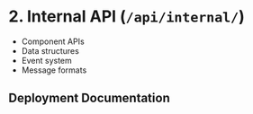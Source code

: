 # 2. Internal API (`/api/internal/`)

- Component APIs
- Data structures
- Event system
- Message formats

## Deployment Documentation

